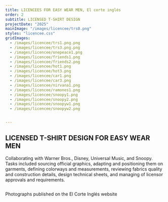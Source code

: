 ```yaml
---
title: LICENCEES FOR EASY WEAR MEN, El corte inglés
order: 2
subtitle: LICENSED T-SHIRT DESIGN
projectDate: "2025"
mainImage: "/images/licencee/trs0.png"
styles: "licencee.css"
gridImages:
  - /images/licencee/trs1.png.png
  - /images/licencee/trs3.png.png
  - /images/licencee/onepeace1.png
  - /images/licencee/friends1.png
  - /images/licencee/friends2.png
  - /images/licencee/hot1.png
  - /images/licencee/hot3.png
  - /images/licencee/car1.png
  - /images/licencee/car3.png
  - /images/licencee/nirvana1.png
  - /images/licencee/ramones1.png
  - /images/licencee/snoopy1.png
  - /images/licencee/snoopy2.png
  - /images/licencee/snoopyw1.png
  - /images/licencee/snoopyw2.png


---
```

<section class="section">
    <div class="details-container">
        <h1 class="title">LICENSED T-SHIRT DESIGN FOR EASY WEAR MEN</h1>
        <p class="description">Collaborating with Warner Bros., Disney, Universal Music, and Snoopy. Tasks included sourcing official graphics, adapting and positioning them on garments, defining colorways and measurements, reviewing fabrics quality and construction details, design technical sheets, and managing of licensor approvals and requirements.</p>
    </div>
    <div class="grid container huge">
        <div class="image-container">
            <img class="img" src="/images/licencee/trs1.png" alt="">
        </div>
        <div class="image-container">
            <img class="img" src="/images/licencee/trs3.png" alt="">
        </div>
        <div class="image-container">
            <img class="img" src="/images/licencee/onepeace1.png" alt="">
        </div>
        <div class="image-container">
            <img class="img" src="/images/licencee/friends1.png" alt="">
        </div>
        <div class="image-container">
            <img class="img" src="/images/licencee/friends2.png" alt="">
        </div>
        <div class="image-container">
            <img class="img" src="/images/licencee/hot1.png" alt="">
        </div>
        <div class="image-container">
            <img class="img" src="/images/licencee/hot3.png" alt="">
        </div>
        <div class="image-container">
            <img class="img" src="/images/licencee/car1.png" alt="">
        </div>
          <div class="image-container">
            <img class="img" src="/images/licencee/car2.png" alt="">
        </div>
        <div class="image-container">
            <img class="img" src="/images/licencee/nirvana1.png" alt="">
        </div>
         <div class="image-container">
            <img class="img" src="/images/licencee/ramones1.png" alt="">
        </div>
         <div class="image-container">
            <img class="img" src="/images/licencee/snoopy1.png" alt="">
        </div>
         <div class="image-container">
            <img class="img" src="/images/licencee/snoopy2.png" alt="">
        </div>
         <div class="image-container">
            <img class="img" src="/images/licencee/snoopyw1.png" alt="">
        </div>
         <div class="image-container">
            <img class="img" src="/images/licencee/snoopyw2.png" alt="">
        </div>
    </div>
    <div class="details-container">
    <p class="description">Photographs published on the El Corte Inglés website</p>
    </div>
</section>

